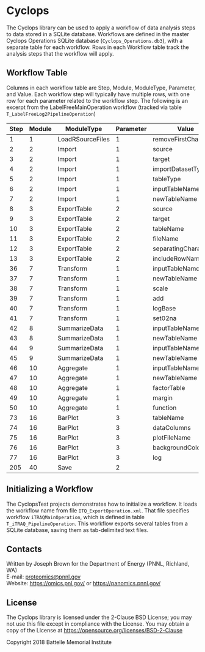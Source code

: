 # Cyclops

The Cyclops library can be used to apply a workflow of data analysis
steps to data stored in a SQLite database. Workflows are defined in
the master Cyclops Operations SQLite database (`Cyclops_Operations.db3`), 
with a separate table for each workflow.  Rows in each Workflow table 
track the analysis steps that the workflow will apply.

## Workflow Table

Columns in each workflow table are Step, Module, ModuleType, Parameter, 
and Value. Each workflow step will typically have multiple rows, with 
one row for each parameter related to the workflow step.  The following 
is an excerpt from the LabelFreeMainOperation workflow
(tracked via table `T_LabelFreeLog2PipelineOperation`)

| Step        | Module      | ModuleType  | Parameter | Value |
| ------------|-------------|-------------|-----------|-------|
| 1 | 1 | LoadRSourceFiles | 1 | removeFirstCharacters | true |
| 2 | 2 | Import | 1 | source | sqlite |
| 3 | 2 | Import | 1 | target | R |
| 4 | 2 | Import | 1 | importDatasetType | data.frame |
| 5 | 2 | Import | 1 | tableType | columnMetaDataTable |
| 6 | 2 | Import | 1 | inputTableName | `t_factors` |
| 7 | 2 | Import | 1 | newTableName | `T_Column_Metadata` |
| 8 | 3 | ExportTable | 2 | source | R |
| 9 | 3 | ExportTable | 2 | target | csv |
| 10 | 3 | ExportTable | 2 | tableName | `T_Column_Metadata` |
| 11 | 3 | ExportTable | 2 | fileName | `T_Column_Metadata.csv` |
| 12 | 3 | ExportTable | 2 | separatingCharacter | , |
| 13 | 3 | ExportTable | 2 | includeRowNames | false |
| 36 | 7 | Transform | 1 | inputTableName | `T_Data` |
| 37 | 7 | Transform | 1 | newTableName | `Log_T_Data` |
| 38 | 7 | Transform | 1 | scale | 1 |
| 39 | 7 | Transform | 1 | add | 0 |
| 40 | 7 | Transform | 1 | logBase | 2 |
| 41 | 7 | Transform | 1 | set02na | true |
| 42 | 8 | SummarizeData | 1 | inputTableName | `T_Data` |
| 43 | 8 | SummarizeData | 1 | newTableName | `Summary_T_Data` |
| 44 | 9 | SummarizeData | 1 | inputTableName | `Log_T_Data` |
| 45 | 9 | SummarizeData | 1 | newTableName | `Summary_Log_T_Data` |
| 46 | 10 | Aggregate | 1 | inputTableName | `Log_T_Data` |
| 47 | 10 | Aggregate | 1 | newTableName | `Agg_Log_T_Data` |
| 48 | 10 | Aggregate | 1 | factorTable | `T_Column_Metadata` |
| 49 | 10 | Aggregate | 1 | margin | 2 |
| 50 | 10 | Aggregate | 1 | function | mean |
| 73 | 16 | BarPlot | 3 | tableName | `T_MAC_MassTagID_Summary` |
| 74 | 16 | BarPlot | 3 | dataColumns | `Mass_Tag_ID` |
| 75 | 16 | BarPlot | 3 | plotFileName | `LBF_Analysis_Summary.png` |
| 76 | 16 | BarPlot | 3 | backgroundColor | white |
| 77 | 16 | BarPlot | 3 | log | TRUE |
| 205 | 40 | Save | 2 |  |  |

## Initializing a Workflow

The CyclopsTest projects demonstrates how to initialize a workflow.
It loads the workflow name from file `ITQ_ExportOperation.xml`.
That file specifies workflow `iTRAQMainOperation`, which is
defined in table `T_iTRAQ_PipelineOperation`.  This workflow
exports several tables from a SQLite database, saving them as
tab-delimited text files.

## Contacts

Written by Joseph Brown for the Department of Energy (PNNL, Richland, WA) \
E-mail: proteomics@pnnl.gov \
Website: https://omics.pnl.gov/ or https://panomics.pnnl.gov/

## License

The Cyclops library is licensed under the 2-Clause BSD License; 
you may not use this file except in compliance with the License.  You may obtain 
a copy of the License at https://opensource.org/licenses/BSD-2-Clause

Copyright 2018 Battelle Memorial Institute
